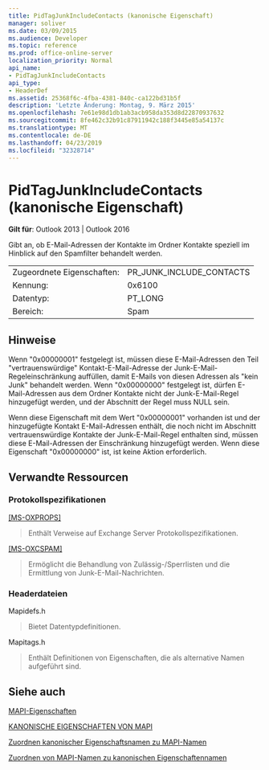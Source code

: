 ```yaml
---
title: PidTagJunkIncludeContacts (kanonische Eigenschaft)
manager: soliver
ms.date: 03/09/2015
ms.audience: Developer
ms.topic: reference
ms.prod: office-online-server
localization_priority: Normal
api_name:
- PidTagJunkIncludeContacts
api_type:
- HeaderDef
ms.assetid: 25368f6c-4fba-4381-840c-ca122bd31b5f
description: 'Letzte Änderung: Montag, 9. März 2015'
ms.openlocfilehash: 7e61e98d1db1ab3acb958da353d8d22870937632
ms.sourcegitcommit: 8fe462c32b91c87911942c188f3445e85a54137c
ms.translationtype: MT
ms.contentlocale: de-DE
ms.lasthandoff: 04/23/2019
ms.locfileid: "32328714"
---
```

# <a name="pidtagjunkincludecontacts-canonical-property"></a>PidTagJunkIncludeContacts (kanonische Eigenschaft)

  
  
**Gilt für**: Outlook 2013 | Outlook 2016 
  
Gibt an, ob E-Mail-Adressen der Kontakte im Ordner Kontakte speziell im Hinblick auf den Spamfilter behandelt werden.
  
|||
|:-----|:-----|
|Zugeordnete Eigenschaften:  <br/> |PR_JUNK_INCLUDE_CONTACTS  <br/> |
|Kennung:  <br/> |0x6100  <br/> |
|Datentyp:  <br/> |PT_LONG  <br/> |
|Bereich:  <br/> |Spam  <br/> |
   
## <a name="remarks"></a>Hinweise

Wenn "0x00000001" festgelegt ist, müssen diese E-Mail-Adressen den Teil "vertrauenswürdige" Kontakt-E-Mail-Adresse der Junk-E-Mail-Regeleinschränkung auffüllen, damit E-Mails von diesen Adressen als "kein Junk" behandelt werden. Wenn "0x00000000" festgelegt ist, dürfen E-Mail-Adressen aus dem Ordner Kontakte nicht der Junk-E-Mail-Regel hinzugefügt werden, und der Abschnitt der Regel muss NULL sein.
  
Wenn diese Eigenschaft mit dem Wert "0x00000001" vorhanden ist und der hinzugefügte Kontakt E-Mail-Adressen enthält, die noch nicht im Abschnitt vertrauenswürdige Kontakte der Junk-E-Mail-Regel enthalten sind, müssen diese E-Mail-Adressen der Einschränkung hinzugefügt werden. Wenn diese Eigenschaft "0x00000000" ist, ist keine Aktion erforderlich.
  
## <a name="related-resources"></a>Verwandte Ressourcen

### <a name="protocol-specifications"></a>Protokollspezifikationen

[[MS-OXPROPS]](https://msdn.microsoft.com/library/f6ab1613-aefe-447d-a49c-18217230b148%28Office.15%29.aspx)
  
> Enthält Verweise auf Exchange Server Protokollspezifikationen.
    
[[MS-OXCSPAM]](https://msdn.microsoft.com/library/522f8587-4aed-4cd6-831b-40bd87862189%28Office.15%29.aspx)
  
> Ermöglicht die Behandlung von Zulässig-/Sperrlisten und die Ermittlung von Junk-E-Mail-Nachrichten.
    
### <a name="header-files"></a>Headerdateien

Mapidefs.h
  
> Bietet Datentypdefinitionen.
    
Mapitags.h
  
> Enthält Definitionen von Eigenschaften, die als alternative Namen aufgeführt sind.
    
## <a name="see-also"></a>Siehe auch



[MAPI-Eigenschaften](mapi-properties.md)
  
[KANONISCHE EIGENSCHAFTEN VON MAPI](mapi-canonical-properties.md)
  
[Zuordnen kanonischer Eigenschaftsnamen zu MAPI-Namen](mapping-canonical-property-names-to-mapi-names.md)
  
[Zuordnen von MAPI-Namen zu kanonischen Eigenschaftennamen](mapping-mapi-names-to-canonical-property-names.md)

